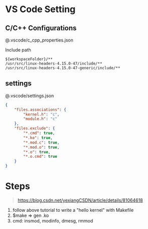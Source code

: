 

# VS Code Setting

## C/C++ Configurations
@.vscode/c_cpp_properties.json

Include path
```
${workspaceFolder}/**
/usr/src/linux-headers-4.15.0-47/include/**
/usr/src/linux-headers-4.15.0-47-generic/include/**
```

## settings
@.vscode/settings.json

```json
{
    "files.associations": {
        "kernel.h": "c",
        "module.h": "c"
    },
    "files.exclude": {
        "*.cmd": true,
        "*.ko": true,
        "*.mod.c": true,
        "*.mod.o": true,
        "*.o": true,
        "*.o.cmd": true
    }
}
```

# Steps
> https://blog.csdn.net/yexiangCSDN/article/details/81064618

1. follow above tutorial to write a "hello kernel" with Makefile
2. $make => gen .ko
3. cmd: insmod, modinfo, dmesg, rmmod
